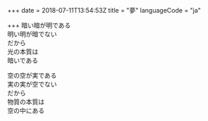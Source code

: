 +++
date = 2018-07-11T13:54:53Z
title = "夢"
languageCode = "ja"

+++
暗い暗が明である  
明い明が暗でない  
だから  
光の本質は  
暗いである  
  
空の空が実である  
実の実が空でない  
だから  
物質の本質は  
空の中にある  